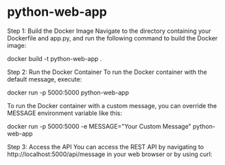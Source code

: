 # python-web-app

Step 1: Build the Docker Image
Navigate to the directory containing your Dockerfile and app.py, and run the following command to build the Docker image:

docker build -t python-web-app .

Step 2: Run the Docker Container
To run the Docker container with the default message, execute:

docker run -p 5000:5000 python-web-app

To run the Docker container with a custom message, you can override the MESSAGE environment variable like this:

docker run -p 5000:5000 -e MESSAGE="Your Custom Message" python-web-app

Step 3: Access the API
You can access the REST API by navigating to http://localhost:5000/api/message in your web browser or by using curl:

